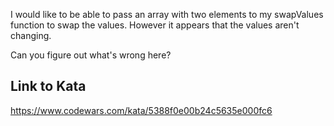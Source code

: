 I would like to be able to pass an array with two elements to my swapValues function to swap the values. However it appears that the values aren't changing.

Can you figure out what's wrong here?

## Link to Kata
https://www.codewars.com/kata/5388f0e00b24c5635e000fc6